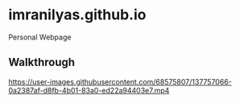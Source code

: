 # imranilyas.github.io
Personal Webpage

## Walkthrough
https://user-images.githubusercontent.com/68575807/137757066-0a2387af-d8fb-4b01-83a0-ed22a94403e7.mp4


